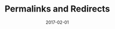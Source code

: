 ---
title: Permalinks and Redirects
linktitle: Permalinks and Redirects
description:
date: 2017-02-01
publishdate: 2017-02-01
lastmod: 2017-02-01
tags: [aliases,redirects,permalinks, url management,urls]
categories: [content management]
weight: 80
draft: false
slug:
aliases: []
notes:
---